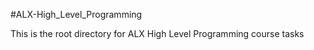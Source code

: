 #ALX-High_Level_Programming

This is the root directory for ALX High Level Programming course tasks
